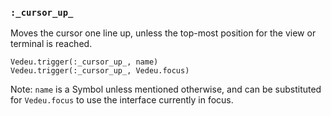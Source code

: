 ### `:_cursor_up_`

Moves the cursor one line up, unless the top-most position for the
view or terminal is reached.

    Vedeu.trigger(:_cursor_up_, name)
    Vedeu.trigger(:_cursor_up_, Vedeu.focus)

Note: `name` is a Symbol unless mentioned otherwise, and can be
substituted for `Vedeu.focus` to use the interface currently in focus.
